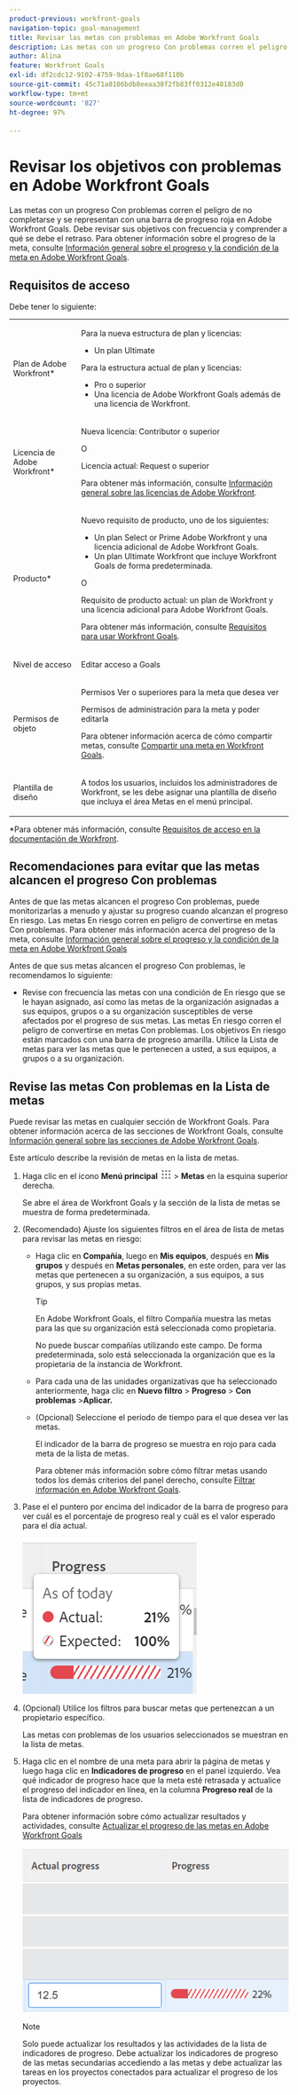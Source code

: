 ```yaml
---
product-previous: workfront-goals
navigation-topic: goal-management
title: Revisar las metas con problemas en Adobe Workfront Goals
description: Las metas con un progreso Con problemas corren el peligro de no completarse y se representan con una barra de progreso roja en Adobe Workfront Goals. Debe revisar sus objetivos con frecuencia y comprender a qué se debe el retraso.
author: Alina
feature: Workfront Goals
exl-id: df2cdc12-9102-4759-9daa-1f8ae68f110b
source-git-commit: 45c71a8106bdb8eeaa38f2fb83ff0312e48183d0
workflow-type: tm+mt
source-wordcount: '827'
ht-degree: 97%

---
```


# Revisar los objetivos con problemas en Adobe Workfront Goals

<!--
<p>(NOTE: the status of goals in "red" used to be called At Risk. Now, it is "in trouble") </p>
-->

Las metas con un progreso Con problemas corren el peligro de no completarse y se representan con una barra de progreso roja en Adobe Workfront Goals. Debe revisar sus objetivos con frecuencia y comprender a qué se debe el retraso. Para obtener información sobre el progreso de la meta, consulte [Información general sobre el progreso y la condición de la meta en Adobe Workfront Goals](../../workfront-goals/goal-management/calculate-goal-progress.md).

## Requisitos de acceso

Debe tener lo siguiente:

<table style="table-layout:auto">
<col>
</col>
<col>
</col>
<tbody>
 <tr> 
   <td role="rowheader">Plan de Adobe Workfront*</td> 
   <td> 
   <p>Para la nueva estructura de plan y licencias:
  <ul><li>Un plan Ultimate </li></ul>
   </p>
<p>Para la estructura actual de plan y licencias: 
<ul><li> Pro o superior </li>
  <li>Una licencia de Adobe Workfront Goals además de una licencia de Workfront.</li></ul></p>
   </td> 
  </tr>
 <tr>
 <td role="rowheader">Licencia de Adobe Workfront*</td>
 <td>
 <p>Nueva licencia: Contributor o superior</p>
 O
 <p>Licencia actual: Request o superior</p> <p>Para obtener más información, consulte <a href="../../administration-and-setup/add-users/access-levels-and-object-permissions/wf-licenses.md" class="MCXref xref">Información general sobre las licencias de Adobe Workfront</a>.</p> </td>
 </tr>
 <tr>
 <td role="rowheader">Producto*</td>
 <td>
 <p> Nuevo requisito de producto, uno de los siguientes: </p>
<ul>
<li>Un plan Select or Prime Adobe Workfront y una licencia adicional de Adobe Workfront Goals.</li>
<li>Un plan Ultimate Workfront que incluye Workfront Goals de forma predeterminada. </li></ul>
 <p>O</p>
 <p>Requisito de producto actual: un plan de Workfront y una licencia adicional para Adobe Workfront Goals. </p> <p>Para obtener más información, consulte <a href="../../workfront-goals/goal-management/access-needed-for-wf-goals.md" class="MCXref xref">Requisitos para usar Workfront Goals</a>. </p> </td>
 </tr>
 <tr>
 <td role="rowheader">Nivel de acceso</td>
 <td> <p>Editar acceso a Goals</p></td>
 </tr>
 <tr data-mc-conditions="">
 <td role="rowheader">Permisos de objeto</td>
 <td>
  <div>
  <p>Permisos Ver o superiores para la meta que desea ver</p>
  <p>Permisos de administración para la meta y poder editarla</p>
  <p>Para obtener información acerca de cómo compartir metas, consulte <a href="../../workfront-goals/workfront-goals-settings/share-a-goal.md" class="MCXref xref">Compartir una meta en Workfront Goals</a>. </p>
  </div> </td>
 </tr>
 <tr>
   <td role="rowheader"><p>Plantilla de diseño</p></td>
   <td> <p>A todos los usuarios, incluidos los administradores de Workfront, se les debe asignar una plantilla de diseño que incluya el área Metas en el menú principal. </p>  
</td>
  </tr>
</tbody>
</table>

*Para obtener más información, consulte [Requisitos de acceso en la documentación de Workfront](/help/quicksilver/administration-and-setup/add-users/access-levels-and-object-permissions/access-level-requirements-in-documentation.md).

## Recomendaciones para evitar que las metas alcancen el progreso Con problemas

Antes de que las metas alcancen el progreso Con problemas, puede monitorizarlas a menudo y ajustar su progreso cuando alcanzan el progreso En riesgo. Las metas En riesgo corren en peligro de convertirse en metas Con problemas. Para obtener más información acerca del progreso de la meta, consulte [Información general sobre el progreso y la condición de la meta en Adobe Workfront Goals](../../workfront-goals/goal-management/calculate-goal-progress.md)

Antes de que sus metas alcancen el progreso Con problemas, le recomendamos lo siguiente:

* Revise con frecuencia las metas con una condición de En riesgo que se le hayan asignado, así como las metas de la organización asignadas a sus equipos, grupos o a su organización susceptibles de verse afectados por el progreso de sus metas. Las metas En riesgo corren el peligro de convertirse en metas Con problemas. Los objetivos En riesgo están marcados con una barra de progreso amarilla. Utilice la Lista de metas para ver las metas que le pertenecen a usted, a sus equipos, a grupos o a su organización.


## Revise las metas Con problemas en la Lista de metas

Puede revisar las metas en cualquier sección de Workfront Goals. Para obtener información acerca de las secciones de Workfront Goals, consulte [Información general sobre las secciones de Adobe Workfront Goals](../../workfront-goals/goal-review-and-workfront-goals-sections/overview-of-wf-goals-sections.md).

Este artículo describe la revisión de metas en la lista de metas.

1. Haga clic en el icono **Menú principal** ![Icono del menú principal](assets/main-menu-icon.png) > **Metas** en la esquina superior derecha.

   <!-- Add this when Shell is available to all: or (if available), click the **Main Menu** icon ![Main menu icon](../goal-management/assets/three-line-main-menu-icon.png) in the upper-left corner)
   -->

   Se abre el área de Workfront Goals y la sección de la lista de metas se muestra de forma predeterminada.

1. (Recomendado) Ajuste los siguientes filtros en el área de lista de metas para revisar las metas en riesgo:

   * Haga clic en **Compañía**, luego en **Mis equipos**, después en **Mis grupos** y después en **Metas personales**, en este orden, para ver las metas que pertenecen a su organización, a sus equipos, a sus grupos, y sus propias metas.

     >[!TIP]
     >
     >En Adobe Workfront Goals, el filtro Compañía muestra las metas para las que su organización está seleccionada como propietaria.
     >
     >
     >No puede buscar compañías utilizando este campo. De forma predeterminada, solo está seleccionada la organización que es la propietaria de la instancia de Workfront.

   * Para cada una de las unidades organizativas que ha seleccionado anteriormente, haga clic en **Nuevo filtro** > **Progreso** > **Con problemas** >**Aplicar.**
   * (Opcional) Seleccione el período de tiempo para el que desea ver las metas.

     El indicador de la barra de progreso se muestra en rojo para cada meta de la lista de metas.

     Para obtener más información sobre cómo filtrar metas usando todos los demás criterios del panel derecho, consulte [Filtrar información en Adobe Workfront Goals](../../workfront-goals/goal-management/filter-information-wf-goals.md).

1. Pase el el puntero por encima del indicador de la barra de progreso para ver cuál es el porcentaje de progreso real y cuál es el valor esperado para el día actual.

   ![Detalle del desplazamiento del progreso de GOal](assets/goal-progress-hover-over-detail-unshimmed.png)

1. (Opcional) Utilice los filtros para buscar metas que pertenezcan a un propietario específico.

   Las metas con problemas de los usuarios seleccionados se muestran en la lista de metas.

1. Haga clic en el nombre de una meta para abrir la página de metas y luego haga clic en **Indicadores de progreso** en el panel izquierdo. Vea qué indicador de progreso hace que la meta esté retrasada y actualice el progreso del indicador en línea, en la columna **Progreso real** de la lista de indicadores de progreso.

   Para obtener información sobre cómo actualizar resultados y actividades, consulte [Actualizar el progreso de las metas en Adobe Workfront Goals](../goal-review-and-workfront-goals-sections/check-in-goals.md)

   ![Progreso real](assets/actual-progress-editable-column-in-indicator-list-unshimmed.png)

   >[!NOTE]
   >
   >Solo puede actualizar los resultados y las actividades de la lista de indicadores de progreso. Debe actualizar los indicadores de progreso de las metas secundarias accediendo a las metas y debe actualizar las tareas en los proyectos conectados para actualizar el progreso de los proyectos.


